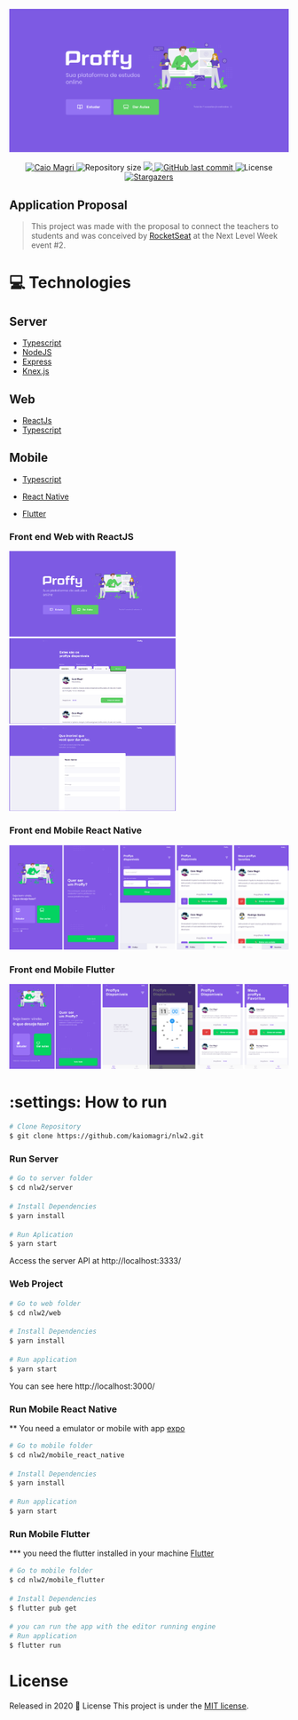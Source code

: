 <p align="center">
   <img src="./assets/web-landing.png" alt="Proffy"/>
</p>

<p align="center">	
   <a href="https://www.linkedin.com/in/caio-magri-318a42a1/">
      <img alt="Caio Magri" src="https://img.shields.io/badge/-kaiomagri-04D361?style=flat&logo=Linkedin&logoColor=white" />
   </a>
  <img alt="Repository size" src="https://img.shields.io/github/repo-size/kaiomagri/nlw2?color=04D361">

  <a aria-label="Completed" href="https://nextlevelweek.com/episodios/omnistack/edicao/2">
    <img src="https://img.shields.io/badge/Proffy-NLW 2.0-04D361?logo=data:image/png;base64,iVBORw0KGgoAAAANSUhEUgAAABAAAAAQCAMAAAAoLQ9TAAAALVBMVEVHcExxWsF0XMJzXMJxWcFsUsD///9jRrzY0u6Xh9Gsn9n39fyMecy0qd2bjNJWBT0WAAAABHRSTlMA2Do606wF2QAAAGlJREFUGJVdj1cWwCAIBLEsRU3uf9xobDH8+GZwUYi8i6ucJwrxKE+7D0G9Q4vlYqtmCSjndr4CgCgzlyFgfKfKCVO0LrPKjmiqMxGXkJwNnXskqWG+1oSM+BSwD8f29YLNjvx/OQrn+g99oQSoNmt3PgAAAABJRU5ErkJggg=="></img>
  </a>
  <a href="https://github.com/kaiomagri/nlw2/commits/master">
    <img alt="GitHub last commit" src="https://img.shields.io/github/last-commit/kaiomagri/nlw2?color=04D361">
  </a> 
  <img alt="License" src="https://img.shields.io/badge/license-MIT-04D361">
  <a href="https://github.com/kaiomagri/nlw2/stargazers">
    <img alt="Stargazers" src="https://img.shields.io/github/stars/kaiomagri/nlw2?color=04D361&logo=github">
  </a>
</p>



## Application Proposal

> This project was made with the proposal to connect the teachers to students and was conceived by [RocketSeat](https://rocketseat.com.br/) at the Next Level Week event #2.



# :computer: Technologies

## Server
* [Typescript](https://www.typescriptlang.org/)      
* [NodeJS](https://nodejs.org/en/)
* [Express](https://expressjs.com/pt-br/)
* [Knex.js](http://knexjs.org/#changelog)

## Web

 * [ReactJs](https://pt-br.reactjs.org/)
 * [Typescript](https://www.typescriptlang.org/) 

## Mobile

* [Typescript](https://www.typescriptlang.org/)
* [React Native](https://reactnative.dev/)

* [Flutter](https://flutter.dev/)


### Front end Web with ReactJS
<div>
   <img src="./assets/web-landing.png" width="300px">
   <img src="./assets/web-list.png" width="300px">
   <img src="./assets/web-register.png" width="300px">
</div>

### Front end Mobile React Native
<div>
   <img src="./assets/react_native/RN.png">
</div>

### Front end Mobile Flutter
<div>
   <img src="./assets/flutter/Flutter.png">
</div>

# :settings: How to run
```bash
# Clone Repository
$ git clone https://github.com/kaiomagri/nlw2.git
```

### Run Server

```bash
# Go to server folder
$ cd nlw2/server

# Install Dependencies
$ yarn install

# Run Aplication
$ yarn start
```
Access the server API at http://localhost:3333/

### Web Project

```bash
# Go to web folder
$ cd nlw2/web

# Install Dependencies
$ yarn install

# Run application
$ yarn start
```
You can see here http://localhost:3000/

### Run Mobile React Native

** You need a emulator or mobile with app [expo](https://play.google.com/store/apps/details?id=host.exp.exponent)

```bash
# Go to mobile folder
$ cd nlw2/mobile_react_native

# Install Dependencies
$ yarn install

# Run application
$ yarn start
```

### Run Mobile Flutter

*** you need the flutter installed in your machine [Flutter](https://flutter.dev/docs/get-started/install)

```bash
# Go to mobile folder
$ cd nlw2/mobile_flutter

# Install Dependencies
$ flutter pub get

# you can run the app with the editor running engine
# Run application
$ flutter run
```

# License

Released in 2020 :closed_book: License
This project is under the [MIT license](./LICENSE).